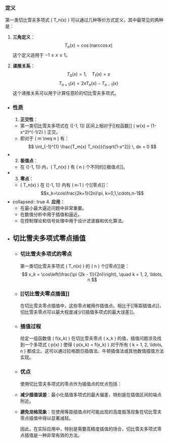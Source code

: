 ### 定义
第一类切比雪夫多项式 \( T_n(x) \) 可以通过几种等价方式定义，其中最常见的两种是：

1. **三角定义**：
 $$ T_n(x) = \cos(n \arccos x) $$
 这个定义适用于 $-1 \leq x \leq 1$。

2. **递推关系**：
 $$ T_0(x) = 1, \quad T_1(x) = x $$
 $$ T_{n+1}(x) = 2x T_n(x) - T_{n-1}(x) $$
 这个递推关系可以用于计算任意阶的切比雪夫多项式。
- ### 性质
  1. **正交性**：
	- 第一类切比雪夫多项式在 \([-1, 1]\) 区间上相对于[[权函数]] \( w(x) = (1-x^2)^{-1/2} \) 正交。
	- 即对于 \( m \neq n \) 有：
	  $$ \int_{-1}^{1} \frac{T_m(x) T_n(x)}{\sqrt{1-x^2}} \, dx = 0 $$
- 2. **极值点**：
	- 在 \([-1, 1]\) 内，\( T_n(x) \) 有 \( n \) 个不同的[[极值点]]。
- 3. **零点**：
	- \( T_n(x) \) 在 \([-1, 1]\) 内有 \( n-1 \) 个[[零点]]：
	  $$x_k=\cos\frac{2k+1}{2n}\pi, k=0,1,\cdots,n-1$$
- collapsed:: true
  4. **应用**：
	- 在最小最大逼近问题中非常重要。
	- 在数值分析中用于插值和逼近。
	- 在控制理论和信号处理中用于设计滤波器和优化算法。
- ## 切比雪夫多项式零点插值
	- ### 切比雪夫多项式的零点
	  第一类切比雪夫多项式 \( T_n(x) \) 的 \( n \) 个[[零点]]是：
	  $$ x_k = \cos\left(\frac{\pi (2k - 1)}{2n}\right), \quad k = 1, 2, \ldots, n $$
	- ### [[切比雪夫零点插值]]
	  在切比雪夫零点插值中，这些零点被用作插值点。相比于[[等距插值点]]，切比雪夫零点可以最大程度减少[[插值多项式的最大误差]]。
	- ### 插值过程
	  给定一组函数值 \( f(x_k) \) 在切比雪夫零点 \( x_k \) 的值，插值问题涉及找到一个多项式 \( p(x) \) 使得 \( p(x_k) = f(x_k) \) 对于所有 \( k = 1, 2, \ldots, n \) 都成立。这可以通过拉格朗日插值法、牛顿插值法或其他数值插值方法实现。
	- ### 优点
	  
	  使用切比雪夫多项式的零点作为插值点的优点包括：
	- **减少插值误差**：最小化插值多项式的最大偏差，特别是在插值区间的端点附近。
	- **避免龙格现象**：在使用等距插值点时可能出现的高度振荡现象在切比雪夫零点插值中得以显著减轻。
	  
	  因此，在实际应用中，特别是需要高精度插值的场合，切比雪夫多项式零点插值是一种非常有效的方法。